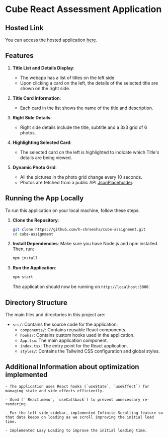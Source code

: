 # Cube React Assessment Application

## Hosted Link

You can access the hosted application [here](https://cube-interview-assignment-shreesha.netlify.app/).

## Features

1. **Title List and Details Display**:

   - The webapp has a list of titles on the left side.
   - Upon clicking a card on the left, the details of the selected title are shown on the right side.

2. **Title Card Information**:
   - Each card in the list shows the name of the title and description.
3. **Right Side Details**:
   - Right side details include the title, subtitle and a 3x3 grid of 6 photos.
4. **Highlighting Selected Card**:
   - The selected card on the left is highlighted to indicate which Title's details are being viewed.
5. **Dynamic Photo Grid**:
   - All the pictures in the photo grid change every 10 seconds.
   - Photos are fetched from a public API [JsonPlaceholder](https://jsonplaceholder.typicode.com/photos).

## Running the App Locally

To run this application on your local machine, follow these steps:

1. **Clone the Repository**:

   ```bash
   git clone https://github.com/h-shreesha/cube-assignment.git
   cd cube-assignment
   ```

2. **Install Dependencies**:
   Make sure you have Node.js and npm installed. Then, run:

   ```bash
   npm install
   ```

3. **Run the Application**:

   ```bash
   npm start
   ```

   The application should now be running on `http://localhost:3000`.

## Directory Structure

The main files and directories in this project are:

- `src/`: Contains the source code for the application.
  - `components/`: Contains reusable React components.
  - `hooks/`: Contains custom hooks used in the application.
  - `App.tsx`: The main application component.
  - `index.tsx`: The entry point for the React application.
  - `styles/`: Contains the Tailwind CSS configuration and global styles.

## Additional Information about optimization implemented

    - The application uses React hooks (`useState`, `useEffect`) for managing state and side effects efficiently.

    - Used (` React.memo`, `useCallback`) to prevent unnecessary re-rendering.

    - For the left side sidebar, implemented Infinite Scrolling feature so that data keeps on loading as we scroll improving the initial load time.

    - Implemented Lazy Loading to improve the initial loading time.
